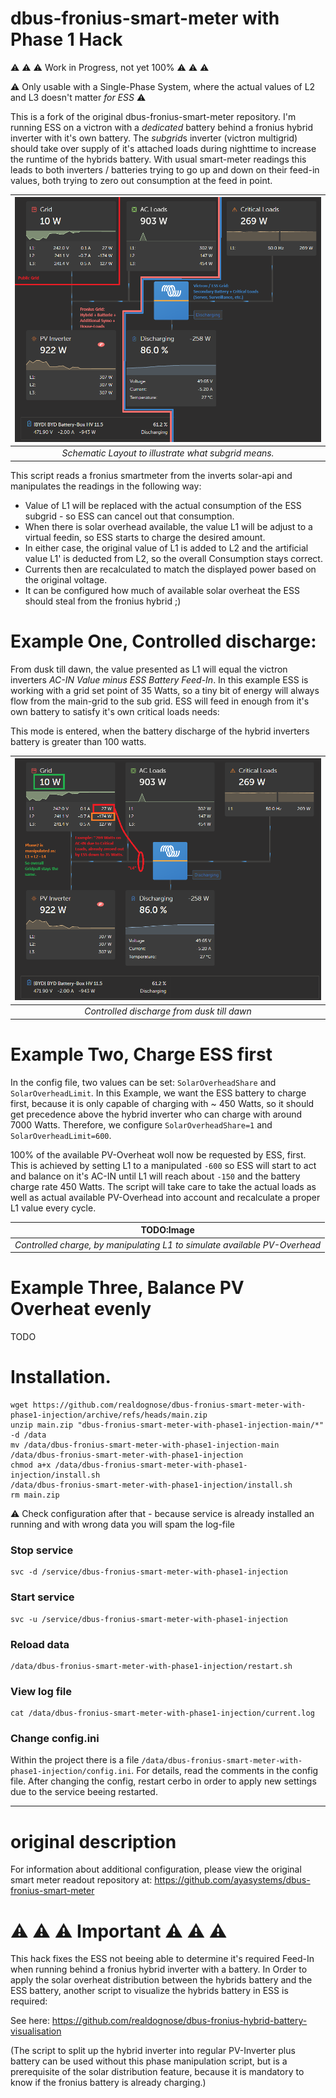# dbus-fronius-smart-meter with Phase 1 Hack

⚠️ ⚠️ ⚠️ Work in Progress, not yet 100% ⚠️ ⚠️ ⚠️ 

⚠️ Only usable with a Single-Phase System, where the actual values of L2 and L3 doesn't matter *for ESS* ⚠️

This is a fork of the original dbus-fronius-smart-meter repository. I'm running ESS on a victron with a *dedicated* battery behind
a fronius hybrid inverter with it's own battery. The *subgrid*s inverter (victron multigrid) should take over supply of it's attached loads during
nighttime to increase the runtime of the hybrids battery. With usual smart-meter readings this leads to both inverters / batteries
trying to go up and down on their feed-in values, both trying to zero out consumption at the feed in point. 

| ![image](https://github.com/realdognose/dbus-fronius-smart-meter-with-phase1-injection/blob/main/img/Schema.png) | 
|:--:| 
| *Schematic Layout to illustrate what subgrid means.* |


This script reads a fronius smartmeter from the inverts solar-api and manipulates the readings in the following way: 

- Value of L1 will be replaced with the actual consumption of the ESS subgrid - so ESS can cancel out that consumption. 
- When there is solar overhead available, the value L1 will be adjust to a virtual feedin, so ESS starts to charge the desired amount. 
- In either case, the original value of L1 is added to L2 and the artificial value L1' is deducted from L2, so the overall Consumption stays correct. 
- Currents then are recalculated to match the displayed power based on the original voltage. 
- It can be configured how much of available solar overheat the ESS should steal from the fronius hybrid ;)

# Example One, Controlled discharge: 
From dusk till dawn, the value presented as L1 will equal the victron inverters *AC-IN Value minus ESS Battery Feed-In*. In this example ESS is working 
with a grid set point of 35 Watts, so a tiny bit of energy will always flow from the main-grid to the sub grid. ESS will feed in enough from it's own 
battery to satisfy it's own critical loads needs: 

This mode is entered, when the battery discharge of the hybrid inverters battery is greater than 100 watts.

| ![image](https://github.com/realdognose/dbus-fronius-smart-meter-with-phase1-injection/blob/main/img/ControlledDischarge.png) | 
|:--:| 
| *Controlled discharge from dusk till dawn* |

# Example Two, Charge ESS first
In the config file, two values can be set: `SolarOverheadShare` and `SolarOverheadLimit`. In this Example, we want the ESS battery to charge
first, because it is only capable of charging with ~ 450 Watts, so it should get precedence above the hybrid inverter who can charge with around
7000 Watts. Therefore, we configure `SolarOverheadShare=1`  and `SolarOverheadLimit=600`. 

100% of the available PV-Overheat woll now be requested by ESS, first. This is achieved by setting L1 to a manipulated `-600` so ESS will start to 
act and balance on it's AC-IN until L1 will reach about `-150` and the battery charge rate 450 Watts. The script will take care to take the actual 
loads as well as actual available PV-Overhead into account and recalculate a proper L1 value every cycle.

| TODO:Image | 
|:--:| 
| *Controlled charge, by manipulating L1 to simulate available PV-Overhead* |

# Example Three, Balance PV Overheat evenly

TODO

# Installation.

```
wget https://github.com/realdognose/dbus-fronius-smart-meter-with-phase1-injection/archive/refs/heads/main.zip
unzip main.zip "dbus-fronius-smart-meter-with-phase1-injection-main/*" -d /data
mv /data/dbus-fronius-smart-meter-with-phase1-injection-main /data/dbus-fronius-smart-meter-with-phase1-injection
chmod a+x /data/dbus-fronius-smart-meter-with-phase1-injection/install.sh
/data/dbus-fronius-smart-meter-with-phase1-injection/install.sh
rm main.zip
```
⚠️ Check configuration after that - because service is already installed an running and with wrong data you will spam the log-file
### Stop service
```
svc -d /service/dbus-fronius-smart-meter-with-phase1-injection
```
### Start service
```
svc -u /service/dbus-fronius-smart-meter-with-phase1-injection
```
### Reload data
```
/data/dbus-fronius-smart-meter-with-phase1-injection/restart.sh
```
### View log file
```
cat /data/dbus-fronius-smart-meter-with-phase1-injection/current.log
```
### Change config.ini
Within the project there is a file `/data/dbus-fronius-smart-meter-with-phase1-injection/config.ini`. For details, read the comments in the config file.
After changing the config, restart cerbo in order to apply new settings due to the service beeing restarted. 

---

# original description

For information about additional configuration, please view the original smart meter readout repository at: 
https://github.com/ayasystems/dbus-fronius-smart-meter
 
# ⚠️ ⚠️ ⚠️ Important ⚠️ ⚠️ ⚠️ 
This hack fixes the ESS not beeing able to determine it's required Feed-In when running behind a fronius hybrid inverter with a battery. 
In Order to apply the solar overheat distribution between the hybrids battery and the ESS battery, another script to visualize the hybrids
battery in ESS is required: 

See here: https://github.com/realdognose/dbus-fronius-hybrid-battery-visualisation

(The script to split up the hybrid inverter into regular PV-Inverter plus battery can be used without this phase manipulation script, but is 
a prerequisite of the solar distribution feature, because it is mandatory to know if the fronius battery is already charging.)
